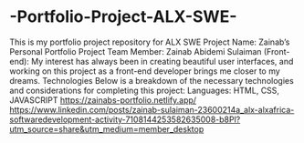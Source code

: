 # -Portfolio-Project-ALX-SWE-
This is my portfolio project repository for ALX SWE 
Project Name: Zainab’s Personal Portfolio Project
Team Member: 
Zainab Abidemi Sulaiman (Front-end): My interest has always been in creating beautiful user interfaces, and working on this project as a front-end developer brings me closer to my dreams.
Technologies
Below is a breakdown of the necessary technologies and considerations for completing this project:
Languages: 
HTML, CSS, JAVASCRIPT 
https://zainabs-portfolio.netlify.app/
https://www.linkedin.com/posts/zainab-sulaiman-23600214a_alx-alxafrica-softwaredevelopment-activity-7108144253582635008-b8Pl?utm_source=share&utm_medium=member_desktop
